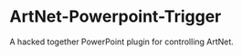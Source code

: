 ArtNet-Powerpoint-Trigger
=========================

A hacked together PowerPoint plugin for controlling ArtNet.
